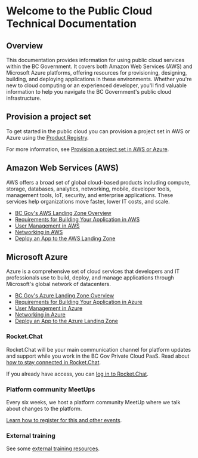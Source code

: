 # Welcome to the Public Cloud Technical Documentation

## Overview

This documentation provides information for using public cloud services within the BC Government. It covers both Amazon Web Services (AWS) and Microsoft Azure platforms, offering resources for provisioning, designing, building, and deploying applications in these environments. Whether you're new to cloud computing or an experienced developer, you'll find valuable information to help you navigate the BC Government's public cloud infrastructure.

## Provision a project set

To get started in the public cloud you can provision a project set in AWS or Azure using the [Product Registry](https://www.developer.gov.bc.ca/product-registry).

For more information, see [Provision a project set in AWS or Azure](get-started/provision-a-project-set.md).

## Amazon Web Services (AWS)

AWS offers a broad set of global cloud-based products including compute, storage, databases, analytics, networking, mobile, developer tools, management tools, IoT, security, and enterprise applications. These services help organizations move faster, lower IT costs, and scale.

- [BC Gov's AWS Landing Zone Overview](aws/get-started/bc-govs-aws-landing-zone-overview.md)
- [Requirements for Building Your Application in AWS](aws/design-build-and-deploy-an-application/requirements-for-building-your-application.md)
- [User Management in AWS](aws/design-build-and-deploy-an-application/user-management.md)
- [Networking in AWS](aws/design-build-and-deploy-an-application/networking.md)
- [Deploy an App to the AWS Landing Zone](aws/design-build-and-deploy-an-application/deploy-an-app-to-the-aws-landing-zone.md)

## Microsoft Azure

Azure is a comprehensive set of cloud services that developers and IT professionals use to build, deploy, and manage applications through Microsoft's global network of datacenters.

- [BC Gov's Azure Landing Zone Overview](azure/get-started/bc-govs-azure-landing-zone-overview.md)
- [Requirements for Building Your Application in Azure](azure/design-build-and-deploy-an-application/requirements-for-building-your-application.md)
- [User Management in Azure](azure/design-build-and-deploy-an-application/user-management.md)
- [Networking in Azure](azure/design-build-and-deploy-an-application/networking.md)
- [Deploy an App to the Azure Landing Zone](azure/design-build-and-deploy-an-application/deploy-an-app-to-the-azure-landing-zone.md)

### Rocket.Chat

Rocket.Chat will be your main communication channel for platform updates and support while you work in the BC Gov Private Cloud PaaS. Read about [how to stay connected in Rocket.Chat](https://digital.gov.bc.ca/cloud/services/public/get-support/#contact).

If you already have access, you can
[log in to Rocket.Chat](https://chat.developer.gov.bc.ca).

### Platform community MeetUps

Every six weeks, we host a platform community MeetUp where we talk about changes to the platform.

[Learn how to register for this and other events](https://digital.gov.bc.ca/cloud/services/public/get-support/#contact).

### External training

See some [external training resources](https://digital.gov.bc.ca/cloud/services/public/get-support/#training).

<!-- ## Get support on the platform
* [Troubleshooting and support](troubleshooting-and-support.md) -->
